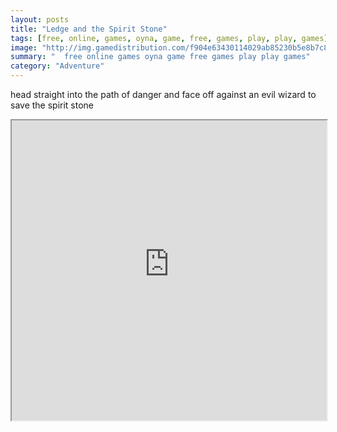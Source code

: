 ```yaml
---
layout: posts
title: "Ledge and the Spirit Stone"
tags: [free, online, games, oyna, game, free, games, play, play, games]
image: "http://img.gamedistribution.com/f904e63430114029ab85230b5e8b7c88.jpg"
summary: "  free online games oyna game free games play play games"
category: "Adventure"
---
```


head straight into the path of danger and face off against an evil wizard to save the spirit stone

<iframe width="100%" height="480px;" src="http://flash.gamedistribution.com?game=f904e63430114029ab85230b5e8b7c88"></iframe>